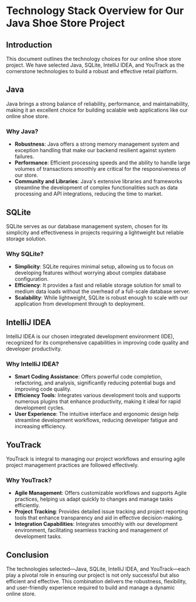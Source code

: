 # Technology Stack Overview for Our Java Shoe Store Project

## Introduction
This document outlines the technology choices for our online shoe store project. We have selected Java, SQLite, IntelliJ IDEA, and YouTrack as the cornerstone technologies to build a robust and effective retail platform.

## Java
Java brings a strong balance of reliability, performance, and maintainability, making it an excellent choice for building scalable web applications like our online shoe store.

### Why Java?
- **Robustness**: Java offers a strong memory management system and exception handling that make our backend resilient against system failures.
- **Performance**: Efficient processing speeds and the ability to handle large volumes of transactions smoothly are critical for the responsiveness of our store.
- **Community and Libraries**: Java's extensive libraries and frameworks streamline the development of complex functionalities such as data processing and API integrations, reducing the time to market.

## SQLite
SQLite serves as our database management system, chosen for its simplicity and effectiveness in projects requiring a lightweight but reliable storage solution.

### Why SQLite?
- **Simplicity**: SQLite requires minimal setup, allowing us to focus on developing features without worrying about complex database configuration.
- **Efficiency**: It provides a fast and reliable storage solution for small to medium data loads without the overhead of a full-scale database server.
- **Scalability**: While lightweight, SQLite is robust enough to scale with our application from development through to deployment.

## IntelliJ IDEA
IntelliJ IDEA is our chosen integrated development environment (IDE), recognized for its comprehensive capabilities in improving code quality and developer productivity.

### Why IntelliJ IDEA?
- **Smart Coding Assistance**: Offers powerful code completion, refactoring, and analysis, significantly reducing potential bugs and improving code quality.
- **Efficiency Tools**: Integrates various development tools and supports numerous plugins that enhance productivity, making it ideal for rapid development cycles.
- **User Experience**: The intuitive interface and ergonomic design help streamline development workflows, reducing developer fatigue and increasing efficiency.

## YouTrack
YouTrack is integral to managing our project workflows and ensuring agile project management practices are followed effectively.

### Why YouTrack?
- **Agile Management**: Offers customizable workflows and supports Agile practices, helping us adapt quickly to changes and manage tasks efficiently.
- **Project Tracking**: Provides detailed issue tracking and project reporting tools that enhance transparency and aid in effective decision-making.
- **Integration Capabilities**: Integrates smoothly with our development environment, facilitating seamless tracking and management of development tasks.

## Conclusion
The technologies selected—Java, SQLite, IntelliJ IDEA, and YouTrack—each play a pivotal role in ensuring our project is not only successful but also efficient and effective. This combination delivers the robustness, flexibility, and user-friendly experience required to build and manage a dynamic online store.

